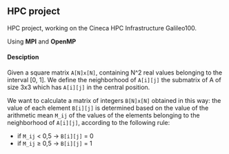 ## HPC project

HPC project, working on the Cineca HPC Infrastructure Galileo100.

Using **MPI** and **OpenMP**

#### Desciption 

Given a square matrix `A[N]x[N]`, containing N^2 real values belonging to the interval [0, 1]. We define the neighborhood of `A[i][j]` the submatrix of A of size 3x3 which has `A[i][j]` in the central position.

We want to calculate a matrix of integers `B[N]x[N]` obtained in this way: the value of each element `B[i][j]` is determined based on the value of the arithmetic mean `M_ij` of the values of the elements belonging to the neighborhood of `A[i][j]`, according to the following rule:
- if `M_ij` < 0,5 →  `B[i][j]` = 0 
- if `M_ij` ≥ 0,5 →  `B[i][j]` = 1 
